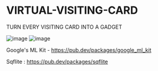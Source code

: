 # VIRTUAL-VISITING-CARD
TURN EVERY VISITING CARD INTO A GADGET

![image](https://github.com/PaponAhasan/Virtual_Visiting_Card_Flutter/assets/59710234/a7da37e8-7608-497d-a9e3-afbc74c640de)
![image](https://github.com/PaponAhasan/Virtual_Visiting_Card_Flutter/assets/59710234/fd9b2b89-64a3-4a14-8d6d-268d3c542a72)


Google's ML Kit - https://pub.dev/packages/google_ml_kit

Sqflite : https://pub.dev/packages/sqflite



